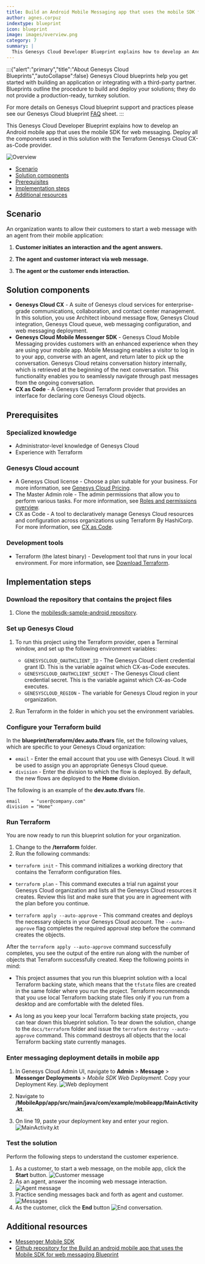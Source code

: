 ```yaml
---
title: Build an Android Mobile Messaging app that uses the mobile SDK for web messaging
author: agnes.corpuz
indextype: blueprint
icon: blueprint
image: images/overview.png
category: 7
summary: |
  This Genesys Cloud Developer Blueprint explains how to develop an Android mobile app that uses the mobile SDK for web messaging. Deploy all the components used in this solution with the Terraform Genesys Cloud CX-as-Code provider.
---
```

:::{"alert":"primary","title":"About Genesys Cloud Blueprints","autoCollapse":false} 
Genesys Cloud blueprints help you get started with building an application or integrating with a third-party partner. 
Blueprints outline the procedure to build and deploy your solutions; they do not provide a production-ready, turnkey solution.
 
For more details on Genesys Cloud blueprint support and practices 
please see our Genesys Cloud blueprint [FAQ](https://developer.genesys.cloud/blueprints/faq) sheet.
:::

This Genesys Cloud Developer Blueprint explains how to develop an Android mobile app that uses the mobile SDK for web messaging. Deploy all the components used in this solution with the Terraform Genesys Cloud CX-as-Code provider.

![Overview](images/overview.png "Overview")
* [Scenario](#scenario "Goes to the Scenario section")
* [Solution components](#solution-components "Goes to the Solution components section")
* [Prerequisites](#prerequisites "Goes to the Prerequisites section")
* [Implementation steps](#implementation-steps "Goes to the Implementation steps section")
* [Additional resources](#additional-resources "Goes to the Additional resources section")


## Scenario

An organization wants to allow their customers to start a web message with an agent from their mobile application:

1. **Customer initiates an interaction and the agent answers.** 

2. **The agent and customer interact via web message.**

3. **The agent or the customer ends interaction.**

## Solution components

* **Genesys Cloud CX** - A suite of Genesys cloud services for enterprise-grade communications, collaboration, and contact center management. In this solution, you use Architect inbound message flow, Genesys Cloud integration, Genesys Cloud queue, web messaging configuration, and web messaging deployment. 
* **Genesys Cloud Mobile Messenger SDK** - Genesys Cloud Mobile Messaging provides customers with an enhanced experience when they are using your mobile app. Mobile Messaging enables a visitor to log in to your app, converse with an agent, and return later to pick up the conversation. Genesys Cloud retains conversation history internally, which is retrieved at the beginning of the next conversation. This functionality enables you to seamlessly navigate through past messages from the ongoing conversation.
* **CX as Code** - A Genesys Cloud Terraform provider that provides an interface for declaring core Genesys Cloud objects.

## Prerequisites

### Specialized knowledge

* Administrator-level knowledge of Genesys Cloud
* Experience with Terraform

### Genesys Cloud account

* A Genesys Cloud license - Choose a plan suitable for your business. For more information, see [Genesys Cloud Pricing](https://www.genesys.com/pricing "Opens the Genesys Cloud pricing page on the Genesys website").
* The Master Admin role - The admin permissions that allow you to perform various tasks. For more information, see [Roles and permissions overview](https://help.mypurecloud.com/?p=24360 "Opens the Roles and permissions overview article in the Genesys Cloud Resource Center").
* CX as Code - A tool to declaratively manage Genesys Cloud resources and configuration across organizations using Terraform By HashiCorp. For more information, see [CX as Code](https://developer.genesys.cloud/devapps/cx-as-code/ "Goes to the CX as Code page in the Genesys Cloud Developer Center").

### Development tools
* Terraform (the latest binary) - Development tool that runs in your local environment. For more information, see [Download Terraform](https://www.terraform.io/downloads.html "Goes to the Download Terraform page on the Terraform website").

## Implementation steps

### Download the repository that contains the project files

1. Clone the [mobilesdk-sample-android repository](https://github.com/GenesysCloudBlueprints/mobilesdk-sample-android "Opens the mobilesdk-sample-android repository in GitHub").

### Set up Genesys Cloud

1. To run this project using the Terraform provider, open a Terminal window, and set up the following environment variables:

   * `GENESYSCLOUD_OAUTHCLIENT_ID` - The Genesys Cloud client credential grant ID. This is the variable against which CX-as-Code executes. 
   * `GENESYSCLOUD_OAUTHCLIENT_SECRET` - The Genesys Cloud client credential secret. This is the variable against which CX-as-Code executes. 
   * `GENESYSCLOUD_REGION` - The variable for Genesys Cloud region in your organization.

2. Run Terraform in the folder in which you set the environment variables. 

### Configure your Terraform build

In the **blueprint/terraform/dev.auto.tfvars** file, set the following values, which are specific to your Genesys Cloud organization:

* `email`    - Enter the email account that you use with Genesys Cloud. It will be used to assign you an appropriate Genesys Cloud queue.
* `division` - Enter the division to which the flow is deployed. By default, the new flows are deployed to the **Home** division.

The following is an example of the **dev.auto.tfvars** file.

```
email    = "user@company.com"
division = "Home"
```

### Run Terraform

You are now ready to run this blueprint solution for your organization.

1. Change to the **/terraform** folder.
2. Run the following commands:

* `terraform init` - This command initializes a working directory that contains the Terraform configuration files.

* `terraform plan` - This command executes a trial run against your Genesys Cloud organization and lists all the Genesys Cloud resources it creates. Review this list and make sure that you are in agreement with the plan before you continue.

* `terraform apply --auto-approve` - This command creates and deploys the necessary objects in your Genesys Cloud account. The `--auto-approve` flag completes the required approval step before the command creates the objects.

After the `terraform apply --auto-approve` command successfully completes, you see the output of the entire run along with the number of objects that Terraform successfully created. Keep the following points in mind:

* This project assumes that you run this blueprint solution with a local Terraform backing state, which means that the `tfstate` files are created in the same folder where you run the project. Terraform recommends that you use local Terraform backing state files only if you run from a desktop and are comfortable with the deleted files.

* As long as you keep your local Terraform backing state projects, you can tear down this blueprint solution. To tear down the solution, change to the `docs/terraform` folder and issue the `terraform destroy --auto-approve` command. This command destroys all objects that the local Terraform backing state currently manages.

### Enter messaging deployment details in mobile app

1. In Genesys Cloud Admin UI, navigate to **Admin** > **Message** > **Messenger Deployments** > *Mobile SDK Web Deployment*. Copy your Deployment Key.
   ![Web deployment](images/web-deployment.png "Web deployment")
2. Navigate to **/MobileApp/app/src/main/java/com/example/mobileapp/MainActivity.kt**. 

3. On line 19, paste your deployment key and enter your region.
   ![MainActivity.kt](images/main-activity-update.png "MainActivity.kt")

### Test the solution

Perform the following steps to understand the customer experience.

1. As a customer, to start a web message, on the mobile app, click the **Start** button.
   ![Customer message](images/customer-message.png "Customer message")
2. As an agent, answer the incoming web message interaction.
   ![Agent message](images/agent-message.png "Agent message")
3. Practice sending messages back and forth as agent and customer.
   ![Messages](images/messages.png "Messages")
4. As the customer, click the **End** button
   ![End conversation](images/end-conversation.png "End conversation").

## Additional resources

* [Messenger Mobile SDK](/commdigital/digital/webmessaging/messenger-mobile-sdk/ "Opens the Messenger Mobile SDK page")
* [Github repository for the Build an android mobile app that uses the Mobile SDK for web messaging Blueprint](https://github.com/GenesysCloudBlueprints/mobilesdk-sample-android/ "Opens the Github repository for the Build an android mobile app that uses the Mobile SDK for web messaging Blueprint")
